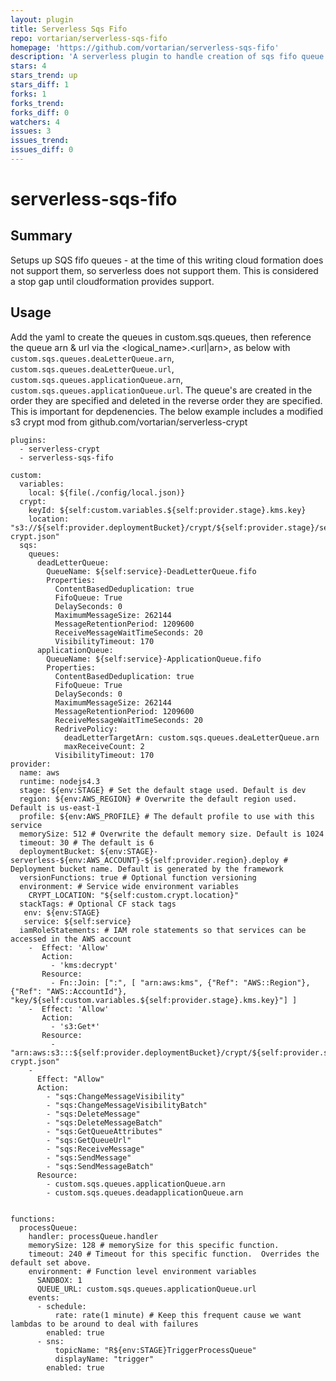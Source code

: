 ```yaml
---
layout: plugin
title: Serverless Sqs Fifo
repo: vortarian/serverless-sqs-fifo
homepage: 'https://github.com/vortarian/serverless-sqs-fifo'
description: 'A serverless plugin to handle creation of sqs fifo queue's in aws (stop-gap)'
stars: 4
stars_trend: up
stars_diff: 1
forks: 1
forks_trend: 
forks_diff: 0
watchers: 4
issues: 3
issues_trend: 
issues_diff: 0
---
```



# serverless-sqs-fifo

## Summary
Setups up SQS fifo queues - at the time of this writing cloud formation does not support them, so serverless does not support them.  This is considered a stop gap until cloudformation provides support.

## Usage
Add the yaml to create the queues in custom.sqs.queues, then reference the queue arn & url via the <logical_name>.<url|arn>, as below with `custom.sqs.queues.deaLetterQueue.arn`, `custom.sqs.queues.deaLetterQueue.url`, `custom.sqs.queues.applicationQueue.arn`, `custom.sqs.queues.applicationQueue.url`.  The queue's are created in the order they are specified and deleted in the reverse order they are specified.  This is important for depdenencies.  The below example includes a modified s3 crypt mod from github.com/vortarian/serverless-crypt

```
plugins:
  - serverless-crypt
  - serverless-sqs-fifo

custom:
  variables:
    local: ${file(./config/local.json)}
  crypt:
    keyId: ${self:custom.variables.${self:provider.stage}.kms.key}
    location: "s3://${self:provider.deploymentBucket}/crypt/${self:provider.stage}/serverless-crypt.json"
  sqs:
    queues:
      deadLetterQueue:
        QueueName: ${self:service}-DeadLetterQueue.fifo
        Properties:
          ContentBasedDeduplication: true
          FifoQueue: True
          DelaySeconds: 0
          MaximumMessageSize: 262144
          MessageRetentionPeriod: 1209600
          ReceiveMessageWaitTimeSeconds: 20
          VisibilityTimeout: 170
      applicationQueue:
        QueueName: ${self:service}-ApplicationQueue.fifo
        Properties:
          ContentBasedDeduplication: true
          FifoQueue: True
          DelaySeconds: 0
          MaximumMessageSize: 262144
          MessageRetentionPeriod: 1209600
          ReceiveMessageWaitTimeSeconds: 20
          RedrivePolicy:
            deadLetterTargetArn: custom.sqs.queues.deaLetterQueue.arn
            maxReceiveCount: 2
          VisibilityTimeout: 170
provider:
  name: aws
  runtime: nodejs4.3
  stage: ${env:STAGE} # Set the default stage used. Default is dev
  region: ${env:AWS_REGION} # Overwrite the default region used. Default is us-east-1
  profile: ${env:AWS_PROFILE} # The default profile to use with this service
  memorySize: 512 # Overwrite the default memory size. Default is 1024
  timeout: 30 # The default is 6
  deploymentBucket: ${env:STAGE}-serverless-${env:AWS_ACCOUNT}-${self:provider.region}.deploy # Deployment bucket name. Default is generated by the framework
  versionFunctions: true # Optional function versioning
  environment: # Service wide environment variables
    CRYPT_LOCATION: "${self:custom.crypt.location}"
  stackTags: # Optional CF stack tags
   env: ${env:STAGE}
   service: ${self:service}
  iamRoleStatements: # IAM role statements so that services can be accessed in the AWS account
    -  Effect: 'Allow'
       Action:
         - 'kms:decrypt'
       Resource:
         - Fn::Join: [":", [ "arn:aws:kms", {"Ref": "AWS::Region"}, {"Ref": "AWS::AccountId"}, "key/${self:custom.variables.${self:provider.stage}.kms.key}"] ]
    -  Effect: 'Allow'
       Action:
         - 's3:Get*'
       Resource:
         - "arn:aws:s3:::${self:provider.deploymentBucket}/crypt/${self:provider.stage}/serverless-crypt.json"
    - 
      Effect: "Allow"
      Action:
        - "sqs:ChangeMessageVisibility"
        - "sqs:ChangeMessageVisibilityBatch"
        - "sqs:DeleteMessage"
        - "sqs:DeleteMessageBatch"
        - "sqs:GetQueueAttributes"
        - "sqs:GetQueueUrl"
        - "sqs:ReceiveMessage"
        - "sqs:SendMessage"
        - "sqs:SendMessageBatch"
      Resource:
        - custom.sqs.queues.applicationQueue.arn
        - custom.sqs.queues.deadapplicationQueue.arn


functions:
  processQueue:
    handler: processQueue.handler
    memorySize: 128 # memorySize for this specific function.
    timeout: 240 # Timeout for this specific function.  Overrides the default set above.
    environment: # Function level environment variables
      SANDBOX: 1
      QUEUE_URL: custom.sqs.queues.applicationQueue.url
    events: 
      - schedule:
          rate: rate(1 minute) # Keep this frequent cause we want lambdas to be around to deal with failures
        enabled: true
      - sns:
          topicName: "R${env:STAGE}TriggerProcessQueue"
          displayName: "trigger"
        enabled: true


```
